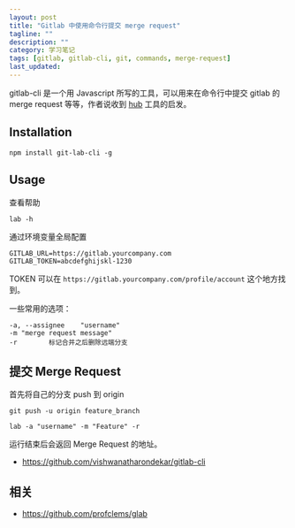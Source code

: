 ```yaml
---
layout: post
title: "Gitlab 中使用命令行提交 merge request"
tagline: ""
description: ""
category: 学习笔记
tags: [gitlab, gitlab-cli, git, commands, merge-request]
last_updated:
---
```


gitlab-cli 是一个用 Javascript 所写的工具，可以用来在命令行中提交 gitlab 的 merge request 等等，作者说收到 [hub](https://github.com/github/hub) 工具的启发。

## Installation

    npm install git-lab-cli -g

## Usage
查看帮助

    lab -h

通过环境变量全局配置

    GITLAB_URL=https://gitlab.yourcompany.com
    GITLAB_TOKEN=abcdefghijskl-1230

TOKEN 可以在 `https://gitlab.yourcompany.com/profile/account` 这个地方找到。

一些常用的选项：

    -a, --assignee    "username"
    -m "merge request message"
    -r        标记合并之后删除远端分支

## 提交 Merge Request
首先将自己的分支 push 到 origin

    git push -u origin feature_branch

    lab -a "username" -m "Feature" -r

运行结束后会返回 Merge Request 的地址。

- <https://github.com/vishwanatharondekar/gitlab-cli>

## 相关

- <https://github.com/profclems/glab>